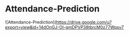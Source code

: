 # Attendance-Prediction

![Attendance-Prediction](https://drive.google.com/u?export=view&id=14dOnGJ-Ol-gmDPVP38tbrcM0z77Wqsv7


